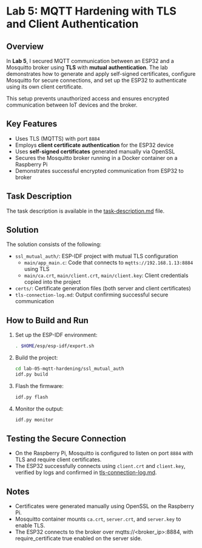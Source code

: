 # Lab 5: MQTT Hardening with TLS and Client Authentication

## Overview

In **Lab 5**, I secured MQTT communication between an ESP32 and a Mosquitto broker using **TLS** with **mutual authentication**. The lab demonstrates how to generate and apply self-signed certificates, configure Mosquitto for secure connections, and set up the ESP32 to authenticate using its own client certificate.

This setup prevents unauthorized access and ensures encrypted communication between IoT devices and the broker.

## Key Features

- Uses TLS (MQTTS) with port `8884`
- Employs **client certificate authentication** for the ESP32 device
- Uses **self-signed certificates** generated manually via OpenSSL
- Secures the Mosquitto broker running in a Docker container on a Raspberry Pi
- Demonstrates successful encrypted communication from ESP32 to broker

## Task Description

The task description is available in the [task-description.md](task-description.md) file.

## Solution

The solution consists of the following:

- `ssl_mutual_auth/`: ESP-IDF project with mutual TLS configuration
  - `main/app_main.c`: Code that connects to `mqtts://192.168.1.13:8884` using TLS
  - `main/ca.crt`, `main/client.crt`, `main/client.key`: Client credentials copied into the project
- `certs/`: Certificate generation files (both server and client certificates)
- `tls-connection-log.md`: Output confirming successful secure communication

## How to Build and Run

1. Set up the ESP-IDF environment:

   ```sh
   . $HOME/esp/esp-idf/export.sh
   ```

2. Build the project:

   ```sh
   cd lab-05-mqtt-hardening/ssl_mutual_auth
   idf.py build
   ```

3. Flash the firmware:

   ```sh
   idf.py flash
   ```

4. Monitor the output:

   ```sh
   idf.py monitor
   ```

## Testing the Secure Connection

- On the Raspberry Pi, Mosquitto is configured to listen on port `8884` with TLS and require client certificates.
- The ESP32 successfully connects using `client.crt` and `client.key`, verified by logs and confirmed in [tls-connection-log.md](tls-connection-log.md).

## Notes

- Certificates were generated manually using OpenSSL on the Raspberry Pi.
- Mosquitto container mounts `ca.crt`, `server.crt`, and `server.key` to enable TLS.
- The ESP32 connects to the broker over mqtts://<broker_ip>:8884, with require_certificate true enabled on the server side.
